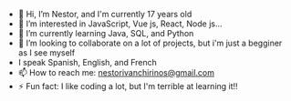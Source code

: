 - 👋 Hi, I’m Nestor, and I'm currently 17 years old
- 👀 I’m interested in JavaScript, Vue js, React, Node js...
- 🌱 I’m currently learning Java, SQL, and Python
- 💞️ I’m looking to collaborate on a lot of projects, but i'm just a begginer as I see myself
- I speak Spanish, English, and French
- 📫 How to reach me: nestorivanchirinos@gmail.com
- ⚡ Fun fact: I like coding a lot, but I'm terrible at learning it!!

<!---
NestorCoding55/NestorCoding55 is a ✨ special ✨ repository because its `README.md` (this file) appears on your GitHub profile.
You can click the Preview link to take a look at your changes.
--->
